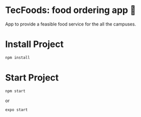 # TecFoods: food ordering app :hamburger:
App to provide a feasible food service for the all the campuses. 


# Install Project

```sh
npm install
```
# Start Project

```sh
npm start
```
or

```sh
expo start
```
